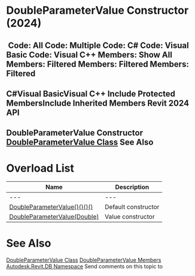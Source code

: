 # DoubleParameterValue Constructor (2024)

﻿
 Code: All Code: Multiple Code: C# Code: Visual Basic Code: Visual C++  Members: Show All Members: Filtered Members: Filtered Members: Filtered   
---  
C#Visual BasicVisual C++
Include Protected MembersInclude Inherited Members
Revit 2024 API  
---  
DoubleParameterValue Constructor   
[DoubleParameterValue Class](561ef32b-c3bc-3847-ef2a-27f4a011e650.md "DoubleParameterValue Class") See Also  
---  
# Overload List
| Name | Description |
| --- | --- |
| --- | --- | --- |
| [DoubleParameterValue()()()()](88ede5e0-76a3-5fb0-d86b-dce75f75fb23.md "DoubleParameterValue Constructor") | Default constructor |
| [DoubleParameterValue(Double)](f79896dc-aefe-b05f-7995-16fc47d5c58b.md "DoubleParameterValue Constructor \(Double\)") | Value constructor |

# See Also
[DoubleParameterValue Class](561ef32b-c3bc-3847-ef2a-27f4a011e650.md "DoubleParameterValue Class")
[DoubleParameterValue Members](c5737e49-56cb-583b-afb6-f24b1e4527ec.md "DoubleParameterValue Members")
[Autodesk.Revit.DB Namespace](87546ba7-461b-c646-cbb1-2cb8f5bff8b2.md "Autodesk.Revit.DB Namespace")
Send comments on this topic to 